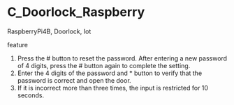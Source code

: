 # C_Doorlock_Raspberry
RaspberryPi4B, Doorlock, Iot

feature
1) Press the # button to reset the password. After entering a new password of 4 digits, press the # button again to complete the setting.
2) Enter the 4 digits of the password and * button to verify that the password is correct and open the door.
3) If it is incorrect more than three times, the input is restricted for 10 seconds.
